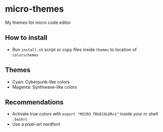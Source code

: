 # micro-themes
My themes for micro code editor

## How to install
- Run ```install.sh``` script or copy files inside ```themes``` to location of ```colorschemes```

## Themes
- Cyan: Cyberpunk-like colors
- Magenta: Synthwave-like colors

## Recommendations
- Activate true colors with ```export "MICRO_TRUECOLOR=1"``` inside your rc shell ```.bashrc```
- Use a pixel-art nerdfont